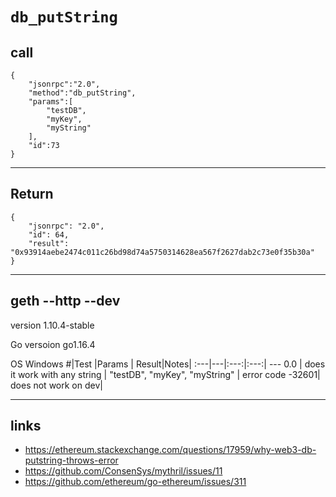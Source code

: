 # `db_putString`

## call
```
{
	"jsonrpc":"2.0",
	"method":"db_putString",
	"params":[
		"testDB",
		"myKey",
		"myString"
	],
	"id":73
}
```
---
## Return
```
{
    "jsonrpc": "2.0",
    "id": 64,
    "result": "0x93914aebe2474c011c26bd98d74a5750314628ea567f2627dab2c73e0f35b30a"
}
```
---
## geth --http --dev
version 1.10.4-stable

Go versoion go1.16.4

OS Windows
#|Test |Params | Result|Notes|
:---|---|:---:|:---:| ---
0.0 | does it work with any string | "testDB", "myKey", "myString" | error code -32601| does not work on dev|

---

## links

- https://ethereum.stackexchange.com/questions/17959/why-web3-db-putstring-throws-error
- https://github.com/ConsenSys/mythril/issues/11
- https://github.com/ethereum/go-ethereum/issues/311
